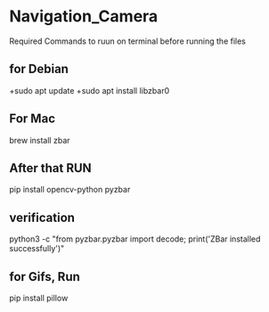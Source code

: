 # Navigation_Camera


Required Commands to ruun on terminal before running the files

## for Debian
  +sudo apt update
  +sudo apt install libzbar0

## For Mac
  brew install zbar
  
## After that RUN
  pip install opencv-python pyzbar

## verification
  python3 -c "from pyzbar.pyzbar import decode; print('ZBar installed successfully')"

## for Gifs, Run
  pip install pillow
